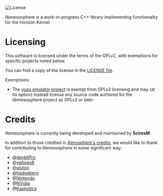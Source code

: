 ![License](https://img.shields.io/badge/License-GPLv2-blue.svg)

libmesosphere is a work-in-progress C++ library implementing functionality for the Horizon Kernel.

Licensing
=====

This software is licensed under the terms of the GPLv2, with exemptions for specific projects noted below.

You can find a copy of the license in the [LICENSE file](LICENSE).

Exemptions:
* The [yuzu emulator project](https://github.com/yuzu-emu/yuzu) is exempt from GPLv2 licensing and may (at its option) instead license any source code authored for the libmesosphere project as GPLv2 or later.

Credits
=====

libmesosphere is currently being developed and maintained by __SciresM__.<br>

In addition to those credited in [Atmosphère's credits](https://github.com/Atmosphere-NX/Atmosphere/blob/master/README.md#Credits), we would like to thank for contributing to libmesosphere in some significant way:

* @[devkitPro](https://github.com/devkitPro)
* @[yellows8](https://github.com/yellows8)
* @[qlutoo](https://github.com/plutooo)
* @[hedgeberg](https://github.com/hedgeberg)
* @[Nintendo](https://github.com/Nintendo)
* @[NVidia](https://github.com/NVidia)
* @[Kaphotics](https://github.com/kwsch)
